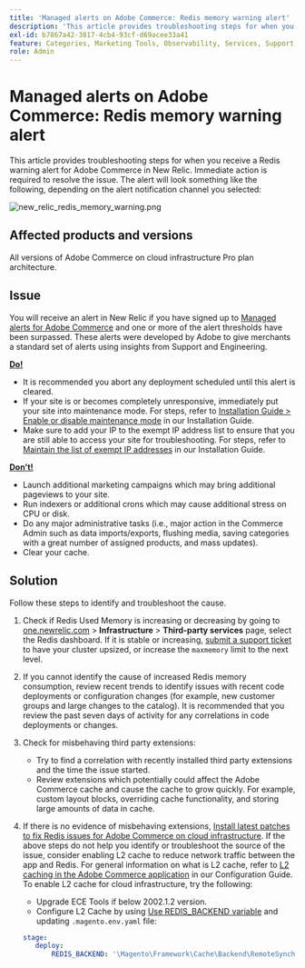 ```yaml
---
title: 'Managed alerts on Adobe Commerce: Redis memory warning alert'
description: 'This article provides troubleshooting steps for when you receive a Redis warning alert for Adobe Commerce in New Relic. Immediate action is required to resolve the issue. The alert will look something like the following, depending on the alert notification channel you selected:'
exl-id: b7867a42-3817-4cb4-93cf-d69acee33a41
feature: Categories, Marketing Tools, Observability, Services, Support, Tools and External Services, Variables
role: Admin
---
```

# Managed alerts on Adobe Commerce: Redis memory warning alert

This article provides troubleshooting steps for when you receive a Redis warning alert for Adobe Commerce in New Relic. Immediate action is required to resolve the issue. The alert will look something like the following, depending on the alert notification channel you selected:

![new_relic_redis_memory_warning.png](../../assets/new_relic_redis_memory_warning.png)

## Affected products and versions

All versions of Adobe Commerce on cloud infrastructure Pro plan architecture.

## Issue

You will receive an alert in New Relic if you have signed up to [Managed alerts for Adobe Commerce](/help/support-tools/managed-alerts-for-adobe-commerce/managed-alerts-for-magento-commerce.md) and one or more of the alert thresholds have been surpassed. These alerts were developed by Adobe to give merchants a standard set of alerts using insights from Support and Engineering.

 **<u>Do!</u>**

* It is recommended you abort any deployment scheduled until this alert is cleared.
* If your site is or becomes completely unresponsive, immediately put your site into maintenance mode. For steps, refer to [Installation Guide > Enable or disable maintenance mode](/docs/commerce-operations/installation-guide/tutorials/maintenance-mode.html#enable-or-disable-maintenance-mode-1) in our Installation Guide.
* Make sure to add your IP to the exempt IP address list to ensure that you are still able to access your site for troubleshooting. For steps, refer to [Maintain the list of exempt IP addresses](/docs/commerce-operations/installation-guide/tutorials/maintenance-mode.html#maintain-the-list-of-exempt-ip-addresses) in our Installation Guide.

 **<u>Don't!</u>**

* Launch additional marketing campaigns which may bring additional pageviews to your site.
* Run indexers or additional crons which may cause additional stress on CPU or disk.
* Do any major administrative tasks (i.e., major action in the Commerce Admin such as data imports/exports, flushing media, saving categories with a great number of assigned products, and mass updates).
* Clear your cache.

## Solution

Follow these steps to identify and troubleshoot the cause.

1. Check if Redis Used Memory is increasing or decreasing by going to [one.newrelic.com](https://login.newrelic.com/login) > **Infrastructure** > **Third-party services** page, select the Redis dashboard. If it is stable or increasing, [submit a support ticket](/help/help-center-guide/help-center/magento-help-center-user-guide.md#submit-ticket) to have your cluster upsized, or increase the `maxmemory` limit to the next level.
1. If you cannot identify the cause of increased Redis memory consumption, review recent trends to identify issues with recent code deployments or configuration changes (for example, new customer groups and large changes to the catalog). It is recommended that you review the past seven days of activity for any correlations in code deployments or changes.
1. Check for misbehaving third party extensions:
    * Try to find a correlation with recently installed third party extensions and the time the issue started.
    * Review extensions which potentially could affect the Adobe Commerce cache and cause the cache to grow quickly. For example, custom layout blocks, overriding cache functionality, and storing large amounts of data in cache.
1. If there is no evidence of misbehaving extensions, [Install latest patches to fix Redis issues for Adobe Commerce on cloud infrastructure](/help/troubleshooting/miscellaneous/install-latest-patches-to-fix-magento-redis-issues.md). If the above steps do not help you identify or troubleshoot the source of the issue, consider enabling L2 cache to reduce network traffic between the app and Redis. For general information on what is L2 cache, refer to [L2 caching in the Adobe Commerce application](/docs/commerce-operations/configuration-guide/cache/level-two-cache.html) in our Configuration Guide. To enable L2 cache for cloud infrastructure, try the following:
    * Upgrade ECE Tools if below 2002.1.2 version.
    * Configure L2 Cache by using [Use REDIS\_BACKEND variable](/docs/commerce-cloud-service/user-guide/configure/env/stage/variables-deploy.html#redis_backend) and updating `.magento.env.yaml` file:

    ```yaml
    stage:
       deploy:
           REDIS_BACKEND: '\Magento\Framework\Cache\Backend\RemoteSynchronizedCache'
    ```